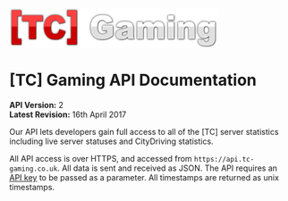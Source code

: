 ![](/assets/tc-gaming-logo-2x.png)

# [TC] Gaming API Documentation

**API Version:** 2  
**Latest Revision:** 16th April 2017  

Our API lets developers gain full access to all of the [TC] server statistics including live server statuses and CityDriving statistics.

All API access is over HTTPS, and accessed from `https://api.tc-gaming.co.uk`. All data is sent and received as JSON. The API requires an [API key](api-keys.md) to be passed as a parameter. All timestamps are returned as unix timestamps.